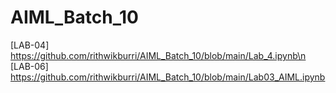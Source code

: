 # AIML_Batch_10
[LAB-04] https://github.com/rithwikburri/AIML_Batch_10/blob/main/Lab_4.ipynb\n
[LAB-06] https://github.com/rithwikburri/AIML_Batch_10/blob/main/Lab03_AIML.ipynb
